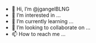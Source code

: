 - 👋 Hi, I’m @jgangelBLNG
- 👀 I’m interested in ...
- 🌱 I’m currently learning ...
- 💞️ I’m looking to collaborate on ...
- 📫 How to reach me ...

<!---
jgangelBLNG/jgangelBLNG is a ✨ special ✨ repository because its `README.md` (this file) appears on your GitHub profile.
You can click the Preview link to take a look at your changes.
--->
